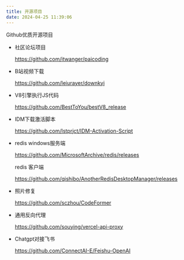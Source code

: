 ```yaml
---
title: 开源项目
date: 2024-04-25 11:39:06
---
```


Github优质开源项目

- 社区论坛项目

  https://github.com/itwanger/paicoding

- B站视频下载

  https://github.com/leiurayer/downkyi

- V8引擎执行JS代码

  https://github.com/BestToYou/bestV8_release

- IDM下载激活脚本

  https://github.com/lstprjct/IDM-Activation-Script

- redis windows服务端

  https://github.com/MicrosoftArchive/redis/releases

  redis 客户端

  https://github.com/qishibo/AnotherRedisDesktopManager/releases

- 照片修复

  https://github.com/sczhou/CodeFormer

- 通用反向代理

  https://github.com/souying/vercel-api-proxy

- Chatgpt对接飞书

  https://github.com/ConnectAI-E/Feishu-OpenAI

  
